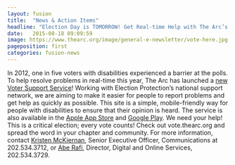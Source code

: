 ```yaml
---
layout: fusion
title:  "News & Action Items"
headline: "Election Day is TOMORROW! Get Real-time Help with The Arc’s Voter Support Service"
date:   2015-08-18 09:09:59
image: https://www.thearc.org/image/general-e-newsletter/vote-here.jpg 
pageposition: first
categories: fusion-news
---
```

In 2012, one in five voters with disabilities experienced a barrier at the polls. To help resolve problems in real-time this year, The Arc has launched a <a href="https://vote.thearc.org">new Voter Support Service</a>! Working with Election Protection’s national support network, we are aiming to make it easier for people to report problems and get help as quickly as possible. This site is a simple, mobile-friendly way for people with disabilities to ensure that their opinion is heard. The service is also available in the <a href="https://itunes.apple.com/us/app/voter-support-service/id1168078931?mt=8">Apple App Store</a> and <a href="https://play.google.com/store/apps/details?id=org.vote.thearc.app">Google Play</a>. We need your help! This is a critical election; every vote counts! Check out vote.thearc.org and spread the word in your chapter and community. For more information, contact <a href="mailto:mckiernan@thearc.org">Kristen McKiernan</a>, Senior Executive Officer, Communications at 202.534.3712, or <a href="mailto:rafi@thearc.org">Abe Rafi</a>, Director, Digital and Online Services, 202.534.3729.